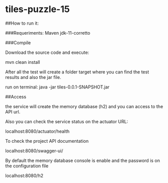 # tiles-puzzle-15

##How to run it:

###Requeriments:
Maven
jdk-11-corretto

###Compile

Download the source code and execute:

mvn clean install

After all the test will create a folder target where you can find the test results and also the jar file.

run on terminal:
java -jar tiles-0.0.1-SNAPSHOT.jar

##Access

the service will create the memory database (h2) and you can access to the API url.

Also you can check the service status on the actuator URL:

localhost:8080/actuator/health

To check the project API documentation

localhost:8080/swagger-ui/

By default the memory database console is enable and the password is on the configuration file

localhost:8080/h2